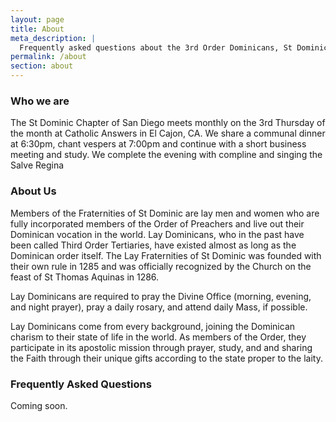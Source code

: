 ```yaml
---
layout: page
title: About
meta_description: |
  Frequently asked questions about the 3rd Order Dominicans, St Dominic Chapter (also known as San Diego Lay Dominicans)
permalink: /about
section: about
---
```

### Who we are

The St Dominic Chapter of San Diego meets monthly on the 3rd Thursday of the month at Catholic Answers in El Cajon, CA. We share a communal dinner at 6:30pm, chant vespers at 7:00pm and continue with a short business meeting and study. We complete the evening with compline and singing the Salve Regina

### About Us

Members of the Fraternities of St Dominic are lay men and women who are fully incorporated members of the Order of Preachers and live out their Dominican vocation in the world. Lay Dominicans, who in the past have been called Third Order Tertiaries, have existed almost as long as the Dominican order itself. The Lay Fraternities of St Dominic was founded with their own rule in 1285 and was officially recognized by the Church on the feast of St Thomas Aquinas in 1286.

Lay Dominicans are required to pray the Divine Office (morning, evening, and night prayer), pray a daily rosary, and attend daily Mass, if possible.

Lay Dominicans come from every background, joining the Dominican charism to their state of life in the world. As members of the Order, they participate in its apostolic mission through prayer, study, and and sharing the Faith through their unique gifts according to the state proper to the laity.

### Frequently Asked Questions

Coming soon.
